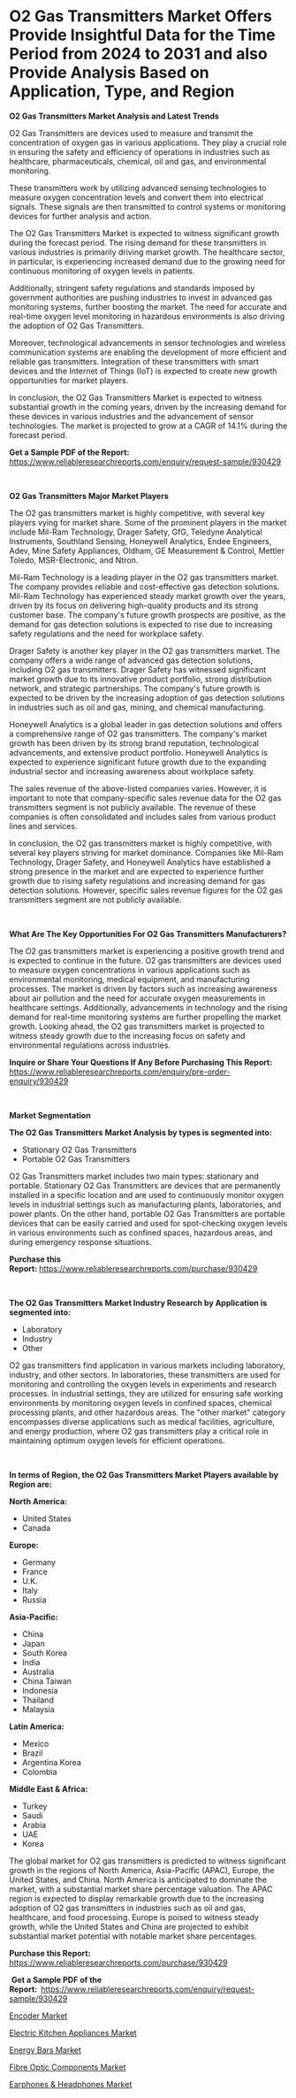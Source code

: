 <p><h1>O2 Gas Transmitters Market Offers Provide Insightful Data for the Time Period from 2024 to 2031 and also Provide Analysis Based on Application, Type, and Region</h1></p><p><strong>O2 Gas Transmitters Market Analysis and Latest Trends</strong></p>
<p><p>O2 Gas Transmitters are devices used to measure and transmit the concentration of oxygen gas in various applications. They play a crucial role in ensuring the safety and efficiency of operations in industries such as healthcare, pharmaceuticals, chemical, oil and gas, and environmental monitoring.</p><p>These transmitters work by utilizing advanced sensing technologies to measure oxygen concentration levels and convert them into electrical signals. These signals are then transmitted to control systems or monitoring devices for further analysis and action.</p><p>The O2 Gas Transmitters Market is expected to witness significant growth during the forecast period. The rising demand for these transmitters in various industries is primarily driving market growth. The healthcare sector, in particular, is experiencing increased demand due to the growing need for continuous monitoring of oxygen levels in patients.</p><p>Additionally, stringent safety regulations and standards imposed by government authorities are pushing industries to invest in advanced gas monitoring systems, further boosting the market. The need for accurate and real-time oxygen level monitoring in hazardous environments is also driving the adoption of O2 Gas Transmitters.</p><p>Moreover, technological advancements in sensor technologies and wireless communication systems are enabling the development of more efficient and reliable gas transmitters. Integration of these transmitters with smart devices and the Internet of Things (IoT) is expected to create new growth opportunities for market players.</p><p>In conclusion, the O2 Gas Transmitters Market is expected to witness substantial growth in the coming years, driven by the increasing demand for these devices in various industries and the advancement of sensor technologies. The market is projected to grow at a CAGR of 14.1% during the forecast period.</p></p>
<p><strong>Get a Sample PDF of the Report:&nbsp;</strong> <a href="https://www.reliableresearchreports.com/enquiry/request-sample/930429">https://www.reliableresearchreports.com/enquiry/request-sample/930429</a></p>
<p>&nbsp;</p>
<p><strong>O2 Gas Transmitters Major Market Players</strong></p>
<p><p>The O2 gas transmitters market is highly competitive, with several key players vying for market share. Some of the prominent players in the market include Mil-Ram Technology, Drager Safety, GfG, Teledyne Analytical Instruments, Southland Sensing, Honeywell Analytics, Endee Engineers, Adev, Mine Safety Appliances, Oldham, GE Measurement & Control, Mettler Toledo, MSR-Electronic, and Ntron.</p><p>Mil-Ram Technology is a leading player in the O2 gas transmitters market. The company provides reliable and cost-effective gas detection solutions. Mil-Ram Technology has experienced steady market growth over the years, driven by its focus on delivering high-quality products and its strong customer base. The company's future growth prospects are positive, as the demand for gas detection solutions is expected to rise due to increasing safety regulations and the need for workplace safety.</p><p>Drager Safety is another key player in the O2 gas transmitters market. The company offers a wide range of advanced gas detection solutions, including O2 gas transmitters. Drager Safety has witnessed significant market growth due to its innovative product portfolio, strong distribution network, and strategic partnerships. The company's future growth is expected to be driven by the increasing adoption of gas detection solutions in industries such as oil and gas, mining, and chemical manufacturing.</p><p>Honeywell Analytics is a global leader in gas detection solutions and offers a comprehensive range of O2 gas transmitters. The company's market growth has been driven by its strong brand reputation, technological advancements, and extensive product portfolio. Honeywell Analytics is expected to experience significant future growth due to the expanding industrial sector and increasing awareness about workplace safety.</p><p>The sales revenue of the above-listed companies varies. However, it is important to note that company-specific sales revenue data for the O2 gas transmitters segment is not publicly available. The revenue of these companies is often consolidated and includes sales from various product lines and services.</p><p>In conclusion, the O2 gas transmitters market is highly competitive, with several key players striving for market dominance. Companies like Mil-Ram Technology, Drager Safety, and Honeywell Analytics have established a strong presence in the market and are expected to experience further growth due to rising safety regulations and increasing demand for gas detection solutions. However, specific sales revenue figures for the O2 gas transmitters segment are not publicly available.</p></p>
<p>&nbsp;</p>
<p><strong>What Are The Key Opportunities For O2 Gas Transmitters Manufacturers?</strong></p>
<p><p>The O2 gas transmitters market is experiencing a positive growth trend and is expected to continue in the future. O2 gas transmitters are devices used to measure oxygen concentrations in various applications such as environmental monitoring, medical equipment, and manufacturing processes. The market is driven by factors such as increasing awareness about air pollution and the need for accurate oxygen measurements in healthcare settings. Additionally, advancements in technology and the rising demand for real-time monitoring systems are further propelling the market growth. Looking ahead, the O2 gas transmitters market is projected to witness steady growth due to the increasing focus on safety and environmental regulations across industries.</p></p>
<p><strong>Inquire or Share Your Questions If Any Before Purchasing This Report:</strong> <a href="https://www.reliableresearchreports.com/enquiry/pre-order-enquiry/930429">https://www.reliableresearchreports.com/enquiry/pre-order-enquiry/930429</a></p>
<p>&nbsp;</p>
<p><strong>Market Segmentation</strong></p>
<p><strong>The O2 Gas Transmitters Market Analysis by types is segmented into:</strong></p>
<p><ul><li>Stationary O2 Gas Transmitters</li><li>Portable O2 Gas Transmitters</li></ul></p>
<p><p>O2 Gas Transmitters market includes two main types: stationary and portable. Stationary O2 Gas Transmitters are devices that are permanently installed in a specific location and are used to continuously monitor oxygen levels in industrial settings such as manufacturing plants, laboratories, and power plants. On the other hand, portable O2 Gas Transmitters are portable devices that can be easily carried and used for spot-checking oxygen levels in various environments such as confined spaces, hazardous areas, and during emergency response situations.</p></p>
<p><strong>Purchase this Report:&nbsp;</strong><a href="https://www.reliableresearchreports.com/purchase/930429">https://www.reliableresearchreports.com/purchase/930429</a></p>
<p>&nbsp;</p>
<p><strong>The O2 Gas Transmitters Market Industry Research by Application is segmented into:</strong></p>
<p><ul><li>Laboratory</li><li>Industry</li><li>Other</li></ul></p>
<p><p>O2 gas transmitters find application in various markets including laboratory, industry, and other sectors. In laboratories, these transmitters are used for monitoring and controlling the oxygen levels in experiments and research processes. In industrial settings, they are utilized for ensuring safe working environments by monitoring oxygen levels in confined spaces, chemical processing plants, and other hazardous areas. The "other market" category encompasses diverse applications such as medical facilities, agriculture, and energy production, where O2 gas transmitters play a critical role in maintaining optimum oxygen levels for efficient operations.</p></p>
<p>&nbsp;</p>
<p><strong>In terms of Region, the O2 Gas Transmitters Market Players available by Region are:</strong></p>
<p>
    <p> <strong> North America: </strong>
        <ul>
            <li>United States</li>
            <li>Canada</li>
        </ul>
        </p> 
    <p> <strong> Europe: </strong>
        <ul>
            <li>Germany</li>
            <li>France</li>
            <li>U.K.</li>
            <li>Italy</li>
            <li>Russia</li>
        </ul>
        </p> 
    <p> <strong> Asia-Pacific: </strong>
        <ul>
            <li>China</li>
            <li>Japan</li>
            <li>South Korea</li>
            <li>India</li>
            <li>Australia</li>
            <li>China Taiwan</li>
            <li>Indonesia</li>
            <li>Thailand</li>
            <li>Malaysia</li>
        </ul>
        </p> 
    <p> <strong> Latin America: </strong>
        <ul>
            <li>Mexico</li>
            <li>Brazil</li>
            <li>Argentina Korea</li>
            <li>Colombia</li>
        </ul>
        </p> 
    <p> <strong> Middle East & Africa: </strong>
        <ul>
            <li>Turkey</li>
            <li>Saudi</li>
            <li>Arabia</li>
            <li>UAE</li>
            <li>Korea</li>
        </ul>
    </p>
    </p>
<p><p>The global market for O2 gas transmitters is predicted to witness significant growth in the regions of North America, Asia-Pacific (APAC), Europe, the United States, and China. North America is anticipated to dominate the market, with a substantial market share percentage valuation. The APAC region is expected to display remarkable growth due to the increasing adoption of O2 gas transmitters in industries such as oil and gas, healthcare, and food processing. Europe is poised to witness steady growth, while the United States and China are projected to exhibit substantial market potential with notable market share percentages.</p></p>
<p><strong>Purchase this Report: </strong><a href="https://www.reliableresearchreports.com/purchase/930429">https://www.reliableresearchreports.com/purchase/930429</a></p>
<p>&nbsp;<strong>Get a Sample PDF of the Report:&nbsp;&nbsp;</strong><a href="https://www.reliableresearchreports.com/enquiry/request-sample/930429">https://www.reliableresearchreports.com/enquiry/request-sample/930429</a></p>
<p><strong></strong></p>
<p><p><a href="https://medium.com/@carolekunde/encoder-market-size-cagr-trends-2024-2030-81e2cd702ea4">Encoder Market</a></p><p><a href="https://medium.com/@miningmaster/electric-kitchen-appliances-market-competitive-analysis-market-trends-and-forecast-to-2031-d6b003124fbe">Electric Kitchen Appliances Market</a></p><p><a href="https://medium.com/@miningmaster/energy-bars-market-size-and-market-trends-complete-industry-overview-2024-to-2031-9ae44aab793a">Energy Bars Market</a></p><p><a href="https://medium.com/@carolekunde/fibre-optic-components-market-size-cagr-trends-2024-2030-49f5d3bbe2f6">Fibre Optic Components Market</a></p><p><a href="https://medium.com/@miningmaster/decoding-earphones-amp-headphones-market-metrics-market-share-trends-and-growth-patterns-533509bdd839">Earphones & Headphones Market</a></p></p>